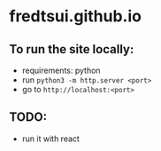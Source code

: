 # fredtsui.github.io

## To run the site locally:

- requirements: python
- run `python3 -m http.server <port>`
- go to `http://localhost:<port>`

## TODO:

- run it with react
